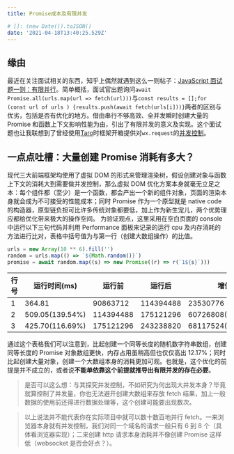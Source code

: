 ```yaml
---
title: Promise成本及有限并发

# []: (new Date()).toJSON()
date: '2021-04-18T13:40:25.529Z'
---
```


## 缘由

最近在关注面试相关的东西，知乎上偶然就遇到这么一则帖子：[JavaScript 面试题一则：有限并行](https://zhuanlan.zhihu.com/p/360193435)。简单概括，面试官出题询问`await Promise.all(urls.map(url => fetch(url)))`与`const results = [];for (const url of urls ) {results.push(await fetch(urls[i]))}`两者的区别与优劣，包括是否有优化的地方。借由串行不够高效、全并发瞬时创建大量的 Promise 和函数上下文影响性能为由，引出了有限并发的意义及实现。这个面试题也让我联想到了曾经使用[Taro](https://github.com/NervJS/taro)时框架开箱提供对`wx.request`的[并发控制](https://developers.weixin.qq.com/miniprogram/dev/framework/ability/network.html#使用限制)。

## 一点点吐槽：大量创建 Promise 消耗有多大？

现代三大前端框架均使用了虚拟 DOM 的形式来管理渲染树，假设创建对象与函数上下文的消耗大到需要做并发控制，那么虚拟 DOM 优化方案本身就毫无立足之本：每个组件都（至少）是一个函数，都会产出一个新的组件对象，页面的渲染本身就会成为不可接受的性能成本；同时 Promise 作为一个原型就是 native code 的构造器，原型链负担可比许多传统对象都要低，加上作为新生宠儿，两个优势理应都给优化带来极大的操作空间。
为验证观点，这里采用在空白页面的 console 中运行以下三句代码并利用 Performance 面板来记录的运行 cpu 及内存消耗的方法进行比对，表格中括号值为与第一行（创建大数组操作）的比值。

```js
urls = new Array(10 ** 6).fill('')
random = urls.map(() => `${Math.random()}`)
promise = await random.map((s) => new Promise((r) => r(`1${s}`)))
```

| 行号 | 运行时间(ms)    | 运行前    | 运行后    | 增值              |
| ---- | --------------- | --------- | --------- | ----------------- |
| 1    | 364.81          | 90863712  | 114394488 | 23530776          |
| 2    | 509.05(139.54%) | 114394488 | 175121296 | 60726808(258.07%) |
| 3    | 425.70(116.69%) | 175121296 | 243238820 | 68117524(289.48%) |

通过这个表格我们可以注意到，比起创建一个同等长度的随机数字符串数组，创建同等长度的 Promise 对象数组更快，内存占用虽稍高但也仅仅高出 12.17%；同时比起创建大量对象，创建一个大数组本身的消耗更加可观。也就是，这个优化的前提是并不成立的，或者说**不能单依靠这个前提就推导出有限并发的存在必要**。

> 是否可以这么想：与其探究并发控制，不如研究为何出现大并发本身？毕竟就算控制了并发量，你也无法避开创建大数组来存放 fetch 结果，加上一般数据的使用前还得进行数据处理等，这个创建可能要出现数次。

> 以上说法并不能代表你在实际项目中就可以数十数百地并行 fetch。一来浏览器本身就有并发控制，我们对同一个域名的请求一般只有 6 到 8 个（具体看浏览器实现）；二来创建 http 请求本身消耗并不像创建 Promise 这样低（websocket 是否会好点？）。
